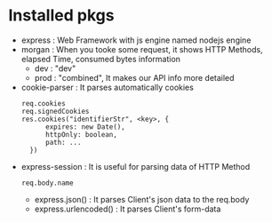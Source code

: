 # Installed pkgs
- express : Web Framework with js engine named nodejs engine
- morgan : When you tooke some request, it shows HTTP Methods, elapsed Time, consumed bytes information
  - dev : "dev"
  - prod : "combined", It makes our API info more detailed
- cookie-parser : It parses automatically cookies
  ```
  req.cookies
  req.signedCookies
  res.cookies("identifierStr", <key>, {
        expires: new Date(),
        httpOnly: boolean,
        path: ...
    })
  ```
- express-session : It is useful for parsing data of HTTP Method
  ```
  req.body.name
  ```
  - express.json() : It parses Client's json data to the req.body
  - express.urlencoded() : It parses Client's form-data
